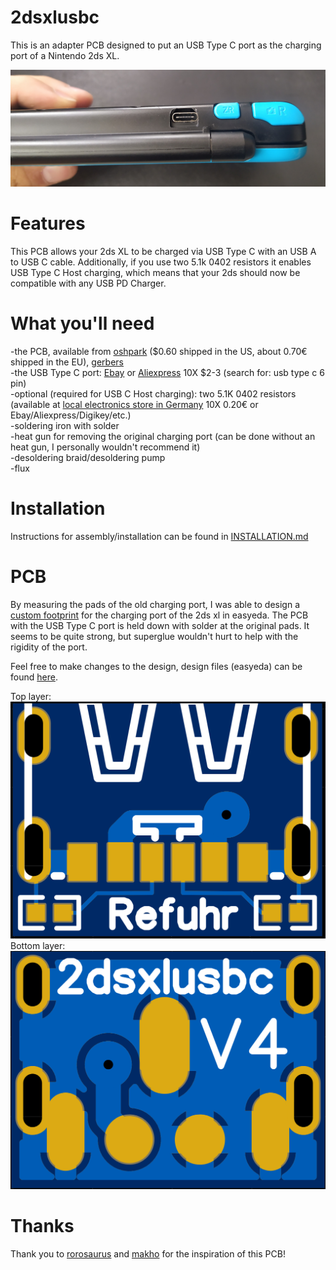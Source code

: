 # 2dsxlusbc

This is an adapter PCB designed to put an USB Type C port as the charging port of a Nintendo 2ds XL.  

![Finished Mod](/images/finished.jpg)

# Features

This PCB allows your 2ds XL to be charged via USB Type C with an USB A to USB C cable. Additionally, if you use two 5.1k 0402 resistors it enables USB Type C Host charging, which means that your 2ds should now be compatible with any USB PD Charger.

# What you'll need

-the PCB, available from [oshpark](https://oshpark.com/shared_projects/KSdF5ITT) ($0.60 shipped in the US, about 0.70€ shipped in the EU), [gerbers](gerber/Gerber_PCB_2dsxlusbc_V4.zip)  
-the USB Type C port: [Ebay](https://www.ebay.com/itm/153460023680) or [Aliexpress](https://www.aliexpress.com/wholesale?&SearchText=usb+type+c+6+pin) 10X $2-3 (search for: usb type c 6 pin)  
-optional (required for USB C Host charging): two 5.1K 0402 resistors (available at [local electronics store in Germany](https://www.conrad.de/de/p/tru-components-tc-0402wgf5101tce203-dickschicht-widerstand-5-1-k-smd-0402-0-063-w-1-100-ppm-c-1-st-tape-cut-1585197.html) 10X 0.20€ or Ebay/Aliexpress/Digikey/etc.)  
-soldering iron with solder  
-heat gun for removing the original charging port (can be done without an heat gun, I personally wouldn't recommend it)  
-desoldering braid/desoldering pump  
-flux  

# Installation

Instructions for assembly/installation can be found in [INSTALLATION.md](/INSTALLATION.md)  

# PCB

By measuring the pads of the old charging port, I was able to design a [custom footprint](https://easyeda.com/component/d013406ddfa94d40b684a1f854966128) for the charging port of the 2ds xl in easyeda. The PCB with the USB Type C port is held down with solder at the original pads. It seems to be quite strong, but superglue wouldn't hurt to help with the rigidity of the port.  

Feel free to make changes to the design, design files (easyeda) can be found [here](/design%20files).

Top layer:
![Top layer](/images/top.png)
Bottom layer:
![Bottom layer](/images/bottom.png)

# Thanks

Thank you to [rorosaurus](https://github.com/rorosaurus/3ds-xl-usb-c) and [makho](https://github.com/makhowastaken/3DS_C) for the inspiration of this PCB!
